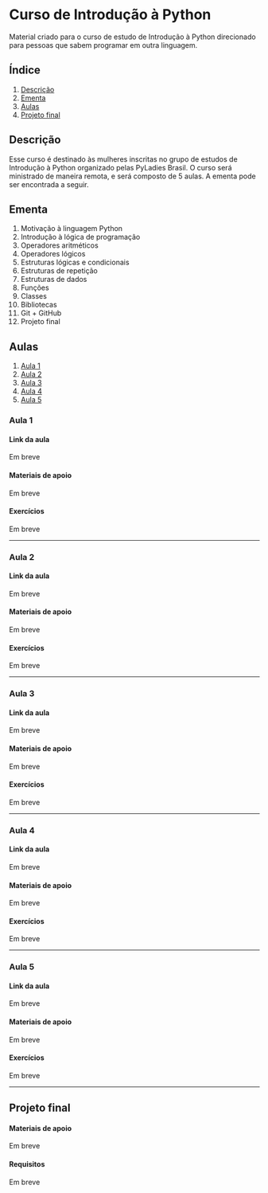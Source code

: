 # Curso de Introdução à Python
Material criado para o curso de estudo de Introdução à Python direcionado para pessoas que sabem programar em outra linguagem.

## Índice

1. [Descrição](#descrição)
2. [Ementa](#ementa)
3. [Aulas](#aulas)
4. [Projeto final](#projeto-final)

## Descrição

Esse curso é destinado às mulheres inscritas no grupo de estudos de Introdução à Python organizado pelas PyLadies Brasil. O curso será ministrado de maneira remota, e será composto de 5 aulas. A ementa pode ser encontrada a seguir.

## Ementa

1.  Motivação à linguagem Python
2. Introdução à lógica de programação
3. Operadores aritméticos
4. Operadores lógicos
5. Estruturas lógicas e condicionais
6. Estruturas de repetição
7. Estruturas de dados
8. Funções
9. Classes
10. Bibliotecas
11. Git + GitHub
12. Projeto final

## Aulas

1. [Aula 1](#aula-1)
2. [Aula 2](#aula-2)
3. [Aula 3](#aula-3)
4. [Aula 4](#aula-4)
5. [Aula 5](#aula-5)

### Aula 1

#### Link da aula

Em breve

#### Materiais de apoio

Em breve

#### Exercícios

Em breve

---

### Aula 2

#### Link da aula

Em breve

#### Materiais de apoio

Em breve

#### Exercícios

Em breve

---

### Aula 3

#### Link da aula

Em breve

#### Materiais de apoio

Em breve

#### Exercícios

Em breve

---

### Aula 4

#### Link da aula

Em breve

#### Materiais de apoio

Em breve

#### Exercícios

Em breve

---

### Aula 5

#### Link da aula

Em breve

#### Materiais de apoio

Em breve

#### Exercícios

Em breve

---

## Projeto final

#### Materiais de apoio

Em breve

#### Requisitos

Em breve
